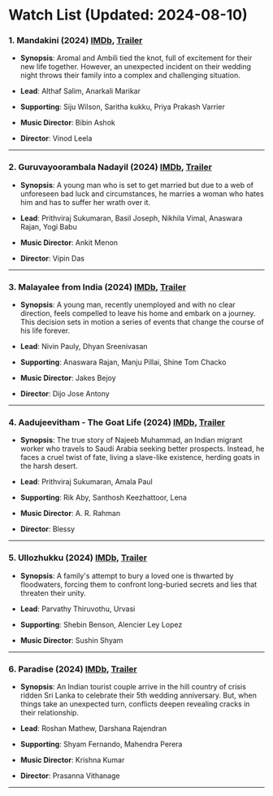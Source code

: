 # Watch List (Updated: 2024-08-10)

### 1. **Mandakini** (2024) [IMDb](https://www.imdb.com/title/tt32089689/), [Trailer](https://www.youtube.com/watch?v=cdcG9fYoCpI)

- **Synopsis**: Aromal and Ambili tied the knot, full of excitement for their new life together. However, an unexpected incident on their wedding night throws their family into a complex and challenging situation.

- **Lead**: Althaf Salim, Anarkali Marikar
- **Supporting**: Siju Wilson, Saritha kukku, Priya Prakash Varrier
- **Music Director**: Bibin Ashok
- **Director**: Vinod Leela

---

### 2. **Guruvayoorambala Nadayil** (2024) [IMDb](https://www.imdb.com/title/tt25400540/), [Trailer](https://www.youtube.com/watch?v=u-BLHW3tJPA)

- **Synopsis**: A young man who is set to get married but due to a web of unforeseen bad luck and circumstances, he marries a woman who hates him and has to suffer her wrath over it.

- **Lead**: Prithviraj Sukumaran, Basil Joseph, Nikhila Vimal, Anaswara Rajan, Yogi Babu
- **Music Director**: Ankit Menon
- **Director**: Vipin Das

---

### 3. **Malayalee from India** (2024) [IMDb](https://en.wikipedia.org/wiki/Malayalee_from_India), [Trailer](https://www.youtube.com/watch?v=TOY-f5XL3-M)

- **Synopsis**: A young man, recently unemployed and with no clear direction, feels compelled to leave his home and embark on a journey. This decision sets in motion a series of events that change the course of his life forever.

- **Lead**: Nivin Pauly, Dhyan Sreenivasan
- **Supporting**: Anaswara Rajan, Manju Pillai, Shine Tom Chacko
- **Music Director**: Jakes Bejoy
- **Director**: Dijo Jose Antony

---

### 4. **Aadujeevitham - The Goat Life** (2024) [IMDb](https://www.imdb.com/title/tt5525650/), [Trailer](https://www.youtube.com/watch?v=0K5bMylKaNA)

- **Synopsis**: The true story of Najeeb Muhammad, an Indian migrant worker who travels to Saudi Arabia seeking better prospects. Instead, he faces a cruel twist of fate, living a slave-like existence, herding goats in the harsh desert.

- **Lead**: Prithviraj Sukumaran, Amala Paul
- **Supporting**: Rik Aby, Santhosh Keezhattoor, Lena
- **Music Director**: A. R. Rahman
- **Director**: Blessy

---

### 5. **Ullozhukku** (2024) [IMDb](https://www.imdb.com/title/tt32537777/), [Trailer](https://www.youtube.com/watch?v=iElmR97W024)

- **Synopsis**: A family's attempt to bury a loved one is thwarted by floodwaters, forcing them to confront long-buried secrets and lies that threaten their unity.

- **Lead**: Parvathy Thiruvothu, Urvasi
- **Supporting**: Shebin Benson, Alencier Ley Lopez
- **Music Director**: Sushin Shyam

---

### 6. **Paradise** (2024) [IMDb](https://www.imdb.com/title/tt28800663/), [Trailer](https://www.youtube.com/watch?v=B_k88dX02Do)

- **Synopsis**: An Indian tourist couple arrive in the hill country of crisis ridden Sri Lanka to celebrate their 5th wedding anniversary. But, when things take an unexpected turn, conflicts deepen revealing cracks in their relationship.

- **Lead**: Roshan Mathew, Darshana Rajendran
- **Supporting**: Shyam Fernando, Mahendra Perera
- **Music Director**: Krishna Kumar
- **Director**: Prasanna Vithanage

---

